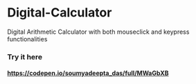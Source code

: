 # Digital-Calculator
Digital Arithmetic Calculator with both mouseclick and keypress functionalities


### Try it here
#### https://codepen.io/soumyadeepta_das/full/MWaGbXB
